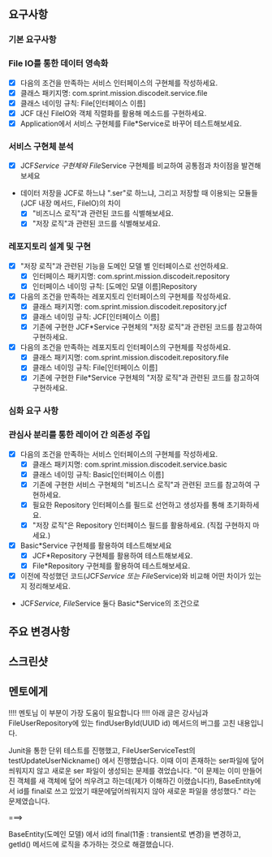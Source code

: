 ## 요구사항

### 기본 요구사항
### File IO를 통한 데이터 영속화
- [X]  다음의 조건을 만족하는 서비스 인터페이스의 구현체를 작성하세요.
  - [X]  클래스 패키지명: com.sprint.mission.discodeit.service.file
  - [X]  클래스 네이밍 규칙: File[인터페이스 이름]
  - [X]  JCF 대신 FileIO와 객체 직렬화를 활용해 메소드를 구현하세요.
- [X]  Application에서 서비스 구현체를 File*Service로 바꾸어 테스트해보세요.

### 서비스 구현체 분석
- [X] JCF*Service 구현체와 File*Service 구현체를 비교하여 공통점과 차이점을 발견해보세요
- 데이터 저장을 JCF로 하느냐 ".ser"로 하느냐, 그리고 저장할 때 이용되는 모듈들(JCF 내장 메서드, FileIO)의 차이
  - [X] "비즈니스 로직"과 관련된 코드를 식별해보세요.
  - [X] "저장 로직"과 관련된 코드를 식별해보세요.

### 레포지토리 설계 및 구현
- [X] "저장 로직"과 관련된 기능을 도메인 모델 별 인터페이스로 선언하세요.
  - [X] 인터페이스 패키지명: com.sprint.mission.discodeit.repository
  - [X] 인터페이스 네이밍 규칙: [도메인 모델 이름]Repository
- [X] 다음의 조건을 만족하는 레포지토리 인터페이스의 구현체를 작성하세요.
  - [X] 클래스 패키지명: com.sprint.mission.discodeit.repository.jcf
  - [X] 클래스 네이밍 규칙: JCF[인터페이스 이름]
  - [X] 기존에 구현한 JCF*Service 구현체의 "저장 로직"과 관련된 코드를 참고하여 구현하세요.
- [X] 다음의 조건을 만족하는 레포지토리 인터페이스의 구현체를 작성하세요.
  - [X] 클래스 패키지명: com.sprint.mission.discodeit.repository.file
  - [X] 클래스 네이밍 규칙: File[인터페이스 이름]
  - [X] 기존에 구현한 File*Service 구현체의 "저장 로직"과 관련된 코드를 참고하여 구현하세요.

### 심화 요구 사항
### 관심사 분리를 통한 레이어 간 의존성 주입
- [X] 다음의 조건을 만족하는 서비스 인터페이스의 구현체를 작성하세요.
  - [X] 클래스 패키지명: com.sprint.mission.discodeit.service.basic
  - [X] 클래스 네이밍 규칙: Basic[인터페이스 이름]
  - [X] 기존에 구현한 서비스 구현체의 "비즈니스 로직"과 관련된 코드를 참고하여 구현하세요.
  - [X] 필요한 Repository 인터페이스를 필드로 선언하고 생성자를 통해 초기화하세요.
  - [X] "저장 로직"은 Repository 인터페이스 필드를 활용하세요. (직접 구현하지 마세요.)
- [X] Basic*Service 구현체를 활용하여 테스트해보세요
  - [X]  JCF*Repository  구현체를 활용하여 테스트해보세요.
  - [X]  File*Repository 구현체를 활용하여 테스트해보세요.
- [X] 이전에 작성했던 코드(JCF*Service 또는 File*Service)와 비교해 어떤 차이가 있는지 정리해보세요.
- JCF*Service, File*Service 둘다 Basic*Service의 조건으로 

## 주요 변경사항

## 스크린샷

## 멘토에게
!!!! 멘토님 이 부분이 가장 도움이 필요합니다 !!!!
아래 글은 강사님과 FileUserRepository에 있는 findUserById(UUID id) 메서드의 버그를 고친 내용입니다.

Junit을 통한 단위 테스트를 진행했고, FileUserServiceTest의 testUpdateUserNickname() 에서 진행했습니다.
이때 이미 존재하는 ser파일에 덮어씌워지지 않고 새로운 ser 파일이 생성되는 문제를 겪었습니다.
"이 문제는 이미 만들어진 객체를 새 객체에 덮어 씌우려고 하는데(제가 이해하긴 이랬습니다!),
BaseEntity에서 id를 final로 쓰고 있었기 때문에덮어씌워지지 않아 새로운 파일을 생성했다."
라는 문제였습니다.

===>

BaseEntity(도메인 모델) 에서 id의 final(11줄 : transient로 변경)을 변경하고, getId() 메서드에 로직을 추가하는 것으로 해결했습니다.
